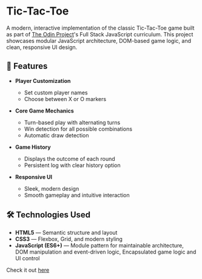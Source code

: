 # Tic-Tac-Toe

A modern, interactive implementation of the classic Tic-Tac-Toe game built as part of [The Odin Project](https://www.theodinproject.com/)'s Full Stack JavaScript curriculum. This project showcases modular JavaScript architecture, DOM-based game logic, and clean, responsive UI design.

## 🔧 Features

- **Player Customization**  
  - Set custom player names  
  - Choose between X or O markers  

- **Core Game Mechanics**  
  - Turn-based play with alternating turns  
  - Win detection for all possible combinations  
  - Automatic draw detection  

- **Game History**  
  - Displays the outcome of each round  
  - Persistent log with clear history option  

- **Responsive UI**  
  - Sleek, modern design  
  - Smooth gameplay and intuitive interaction  

## 🛠️ Technologies Used

- **HTML5** — Semantic structure and layout  
- **CSS3** — Flexbox, Grid, and modern styling  
- **JavaScript (ES6+)** —  Module pattern for maintainable architecture, DOM manipulation and event-driven logic, Encapsulated game logic and UI control

Check it out [here](https://yamen-m.github.io/tic-tac-toe/)